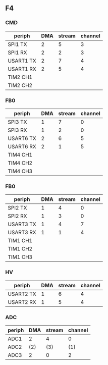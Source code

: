 ## F4 ##
### CMD ###
| periph | DMA | stream | channel |
| --- | --- | --- | --- |
| SPI1 TX | 2 | 5 | 3 |
| SPI1 RX | 2 | 2 | 3 |
| USART1 TX | 2 | 7 | 4 |
| USART1 RX | 2 | 5 | 4 |
| TIM2 CH1 |  |  |  |
| TIM2 CH2 |  |  |  |

### FB0 ###
| periph | DMA | stream | channel |
| --- | --- | --- | --- |
| SPI3 TX | 1 | 7 | 0 |
| SPI3 RX | 1 | 2 | 0 |
| USART6 TX | 2 | 6 | 5 |
| USART6 RX | 2 | 1 | 5 |
| TIM4 CH1 |  |  |  |
| TIM4 CH2 |  |  |  |
| TIM4 CH3 |  |  |  |

### FB0 ###
| periph | DMA | stream | channel |
| --- | --- | --- | --- |
| SPI2 TX | 1 | 4 | 0 |
| SPI2 RX | 1 | 3 | 0 |
| USART3 TX | 1 | 4 | 7 |
| USART3 RX | 1 | 1 | 4 |
| TIM1 CH1 |  |  |  |
| TIM1 CH2 |  |  |  |
| TIM1 CH3 |  |  |  |

### HV ###
| periph | DMA | stream | channel |
| --- | --- | --- | --- |
| USART2 TX | 1 | 6 | 4 |
| USART2 RX | 1 | 5 | 4 |

### ADC ###
| periph | DMA | stream | channel |
| --- | --- | --- | --- |
| ADC1 | 2 | 4 | 0 |
| ADC2 | (2) | (3) | (1) |
| ADC3 | 2 | 0 | 2 |

